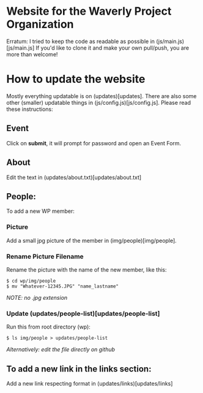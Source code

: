 # Website for the Waverly Project Organization

Erratum: I tried to keep the code as readable as possible in (js/main.js)[js/main.js] If you'd like to clone it and make your own pull/push, you are more than welcome!

# How to update the website

Mostly everything updatable is on (updates)[updates]. There are also some other (smaller) updatable things in (js/config.js)[js/config.js]. Please read these instructions:

## Event

Click on **submit**, it will prompt for password and open an Event Form.

## About

Edit the text in (updates/about.txt)[updates/about.txt]

## People:

To add a new WP member:

### Picture

Add a small jpg picture of the member in (img/people)[img/people].

### Rename Picture Filename

Rename the picture with the name of the new member, like this:

	$ cd wp/img/people
	$ mv "Whatever-12345.JPG" "name_lastname"

*NOTE: no .jpg extension*

### Update (updates/people-list)[updates/people-list]

Run this from root directory (wp):

	$ ls img/people > updates/people-list

*Alternatively: edit the file directly on github*

## To add a new link in the links section:

Add a new link respecting format in (updates/links)[updates/links]
